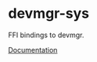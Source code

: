 # devmgr-sys #
FFI bindings to devmgr.

[Documentation](https://retep998.github.io/doc/devmgr-sys/)

